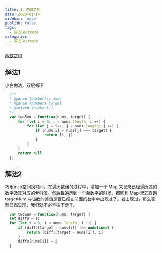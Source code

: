 ```yaml
---
title: 1、两数之和
date: 2020-01-14
sidebar: 'auto'
publish: false
tags: 
  - 算法leetcode
categories:
  - 算法leetcode
---
```


[两数之和](https://leetcode-cn.com/problems/two-sum/submissions/)

## 解法1
小白做法，双层循环
  ```javascript
    /**
    * @param {number[]} nums
    * @param {number} target
    * @return {number[]}
    */
    var twoSum = function(nums, target) {
        for (let i = 0; i < nums.length; i ++) {
            for (let j = i+1; j < nums.length; j ++) {
                if (nums[i] + nums[j] === target) {
                    return [i, j]
                }
            }
        }
        return null
    };
  ```

  ## 解法2
巧用map空间换时间，在遍历数组的过程中，增加一个 Map 来记录已经遍历过的数字及其对应的索引值。然后每遍历到一个新数字的时候，都回到 Map 里去查询 targetNum 与该数的差值是否已经在前面的数字中出现过了。若出现过，那么答案已然显现，我们就不必再往下走了。
  ```javascript
    var twoSum = function(nums, target) {
    let diffs = {}
    for (let i = 0; i < nums.length; i ++) {
        if (diffs[target - nums[i]] !== undefined) {
            return [diffs[target - nums[i]], i]
        }
        diffs[nums[i]] = i
    }
  ```

